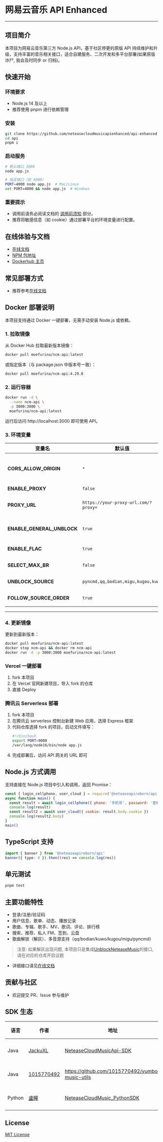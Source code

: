 # 网易云音乐 API Enhanced

---

## 项目简介

本项目为网易云音乐第三方 Node.js API，基于社区停更的原版 API 持续维护和升级，支持丰富的音乐相关接口，适合自建服务、二次开发和多平台部署(如果原版诈尸, 我会及时同步 or 归档)。

## 快速开始

### 环境要求

- Node.js 14 及以上
- 推荐使用 pnpm 进行依赖管理

### 安装

```bash
git clone https://github.com/neteasecloudmusicapienhanced/api-enhanced.git
cd api
pnpm i
```

### 启动服务

```bash
# 默认端口 3000
node app.js

# 指定端口（如 4000）
PORT=4000 node app.js  # Mac/Linux
set PORT=4000 && node app.js  # Windows
```

### 重要提示

- 调用前请务必阅读文档的 [调用前须知](https://neteasecloudmusicapienhanced.js.org/#/?id=%e8%b0%83%e7%94%a8%e5%89%8d%e9%a1%bb%e7%9f%a5) 部分。
- 推荐将敏感信息（如 cookie）通过部署平台的环境变量进行配置。

## 在线体验与文档

- [在线文档](https://neteasecloudmusicapienhanced.js.org/)
- [NPM 包地址](https://www.npmjs.com/package/@neteaseapireborn/api)
- [Dockerhub 主页](https://hub.docker.com/repository/docker/moefurina/ncm-api/)

## 常见部署方式

- 推荐参考[在线文档](https://neteasecloudmusicapienhanced.js.org/)

## Docker 部署说明

本项目支持通过 Docker 一键部署，无需手动安装 Node.js 或依赖。

### 1. 拉取镜像

从 Docker Hub 拉取最新版本镜像：

```bash
docker pull moefurina/ncm-api:latest
```
或指定版本（与 package.json 中版本号一致）：

```bash
docker pull moefurina/ncm-api:4.29.0

```

### 2. 运行容器
```bash
docker run -d \
  --name ncm-api \
  -p 3000:3000 \
  moefurina/ncm-api:latest
```


运行后访问 http://localhost:3000 即可使用 API。

### 3. 环境变量

| 变量名 | 默认值 | 说明 |
|--------|--------|------|
| **CORS_ALLOW_ORIGIN** | `*` | 允许跨域请求的域名。若需要限制，请指定具体域名（例如 `https://example.com`）。 |
| **ENABLE_PROXY** | `false` | 是否启用反向代理功能。 |
| **PROXY_URL** | `https://your-proxy-url.com/?proxy=` | 代理服务地址。仅当 `ENABLE_PROXY=true` 时生效。 |
| **ENABLE_GENERAL_UNBLOCK** | `true` | 是否启用全局解灰（推荐开启）。开启后所有歌曲都尝试自动解锁。 |
| **ENABLE_FLAC** | `true` | 是否启用无损音质（FLAC）。 |
| **SELECT_MAX_BR** | `false` | 启用无损音质时，是否选择最高码率音质。 |
| **UNBLOCK_SOURCE** | `pyncmd,qq,bodian,migu,kugou,kuwo` | 音源优先级列表（多个音源以逗号分隔）。 |
| **FOLLOW_SOURCE_ORDER** | `true` | 是否严格按照音源列表顺序进行匹配。 |

---

### 4. 更新镜像

更新到最新版本：

```bash
docker pull moefurina/ncm-api:latest
docker stop ncm-api && docker rm ncm-api
docker run -d -p 3000:3000 moefurina/ncm-api:latest
```

### Vercel 一键部署

1. fork 本项目
2. 在 Vercel 官网新建项目，导入 fork 的仓库
3. 直接 Deploy

### 腾讯云 Serverless 部署

1. fork 本项目
2. 在腾讯云 serverless 控制台新建 Web 应用，选择 Express 框架
3. 代码仓库选择 fork 的项目，启动文件填写：
   ```bash
   #!/bin/bash
   export PORT=9000
   /var/lang/node16/bin/node app.js
   ```
4. 完成部署后，访问 API 网关的 URL 即可

## Node.js 方式调用

支持直接在 Node.js 项目中引入和调用，返回 Promise：

```js
const { login_cellphone, user_cloud } = require('@neteaseapireborn/api')
async function main() {
  const result = await login_cellphone({ phone: '手机号', password: '密码' })
  console.log(result)
  const result2 = await user_cloud({ cookie: result.body.cookie })
  console.log(result2.body)
}
main()
```

## TypeScript 支持

```ts
import { banner } from '@neteaseapireborn/api'
banner({ type: 0 }).then((res) => console.log(res))
```

## 单元测试

```bash
pnpm test
```

## 主要功能特性

- 登录/注册/验证码
- 用户信息、歌单、动态、播放记录
- 歌曲、专辑、歌手、MV、歌词、评论、排行榜
- 搜索、推荐、私人 FM、签到、云盘
- 歌曲解锁（解灰）、多音源支持（qq/bodian/kuwo/kugou/migu/pyncmd）
> 注意: 如果解灰出现问题, 本项目只是集成[UnblockNeteaseMusic](https://github.com/UnblockNeteaseMusic/server)的接口, 请在对应的仓库开启议题
- 详细接口请见[在线文档](https://neteasecloudmusicapienhanced.js.org/)

## 贡献与社区

- 欢迎提交 PR、Issue 参与维护

## SDK 生态

| 语言   | 作者                                        | 地址                                                                                     | 类型   |
| ------ | ------------------------------------------- | ---------------------------------------------------------------------------------------- | ------ |
| Java   | [JackuXL](https://github.com/JackuXL)       | [NeteaseCloudMusicApi-SDK](https://github.com/JackuXL/NeteaseCloudMusicApi-SDK)          | 第三方 |
| Java   | [1015770492](https://github.com/1015770492) | https://github.com/1015770492/yumbo-music-utils                                          | 第三方 |
| Python | [盧瞳](https://github.com/2061360308)       | [NeteaseCloudMusic_PythonSDK](https://github.com/2061360308/NeteaseCloudMusic_PythonSDK) | 第三方 |

## License

[MIT License](https://github.com/IamFurina/NeteaseCloudMusicApiReborn/blob/main/LICENSE)
